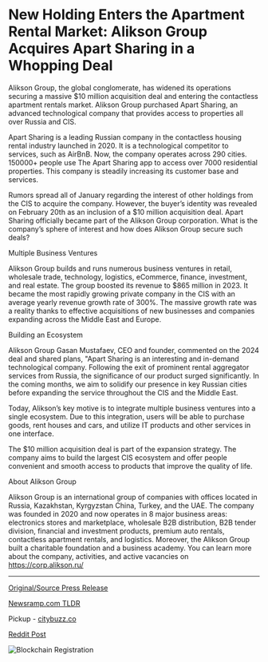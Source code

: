 # New Holding Enters the Apartment Rental Market: Alikson Group Acquires Apart Sharing in a Whopping Deal

Alikson Group, the global conglomerate, has widened its operations securing a massive $10 million acquisition deal and entering the contactless apartment rentals market. Alikson Group purchased Apart Sharing, an advanced technological company that provides access to properties all over Russia and CIS.

Apart Sharing is a leading Russian company in the contactless housing rental industry launched in 2020. It is a technological competitor to services, such as AirBnB. Now, the company operates across 290 cities. 150000+ people use The Apart Sharing app to access over 7000 residential properties. This company is steadily increasing its customer base and services.

Rumors spread all of January regarding the interest of other holdings from the CIS to acquire the company. However, the buyer’s identity was revealed on February 20th as an inclusion of a $10 million acquisition deal. Apart Sharing officially became part of the Alikson Group corporation. What is the company’s sphere of interest and how does Alikson Group secure such deals?

Multiple Business Ventures

Alikson Group builds and runs numerous business ventures in retail, wholesale trade, technology, logistics, eCommerce, finance, investment, and real estate. The group boosted its revenue to $865 million in 2023. It became the most rapidly growing private company in the CIS with an average yearly revenue growth rate of 300%. The massive growth rate was a reality thanks to effective acquisitions of new businesses and companies expanding across the Middle East and Europe.

Building an Ecosystem

Alikson Group Gasan Mustafaev, CEO and founder, commented on the 2024 deal and shared plans, "Apart Sharing is an interesting and in-demand technological company. Following the exit of prominent rental aggregator services from Russia, the significance of our product surged significantly. In the coming months, we aim to solidify our presence in key Russian cities before expanding the service throughout the CIS and the Middle East.

Today, Alikson’s key motive is to integrate multiple business ventures into a single ecosystem. Due to this integration, users will be able to purchase goods, rent houses and cars, and utilize IT products and other services in one interface.

The $10 million acquisition deal is part of the expansion strategy. The company aims to build the largest CIS ecosystem and offer people convenient and smooth access to products that improve the quality of life.

About Alikson Group

Alikson Group is an international group of companies with offices located in Russia, Kazakhstan, Kyrgyzstan China, Turkey, and the UAE. The company was founded in 2020 and now operates in 8 major business areas: electronics stores and marketplace, wholesale B2B distribution, B2B tender division, financial and investment products, premium auto rentals, contactless apartment rentals, and logistics. Moreover, the Alikson Group built a charitable foundation and a business academy. You can learn more about the company, activities, and active vacancies on https://corp.alikson.ru/ 

---

[Original/Source Press Release](https://blockchainwire.io/press-release/new-holding-enters-the-apartment-rental-market-alikson-group-acquires-apart-sharing-in-a-whopping-deal)
                    

[Newsramp.com TLDR](https://newsramp.com/curated-news/alikson-group-acquires-apart-sharing-expands-into-contactless-apartment-rentals/fa4d07534f93f474ebcbf07333dab3bc) 


Pickup - [citybuzz.co](https://citybuzz.co/2024/03/25/alikson-group-expands-into-contactless-apartment-rentals-with-10-million-acquisition)
 



[Reddit Post](https://www.reddit.com/r/RealEstate_NewsRamp/comments/1bnb35j/alikson_group_acquires_apart_sharing_expands_into/) 



![Blockchain Registration](https://cdn.newsramp.app/blockchainwire/qrcode/243/25/cornBfg9.webp)